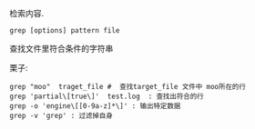 检索内容.

```
grep [options] pattern file
```

查找文件里符合条件的字符串

栗子:

```shell
grep "moo"  traget_file #  查找target_file 文件中 moo所在的行
grep 'partial\[true\]'  test.log  : 查找出符合的行
grep -o 'engine\[[0-9a-z]*\]' : 输出特定数据
grep -v 'grep' : 过滤掉自身
```





